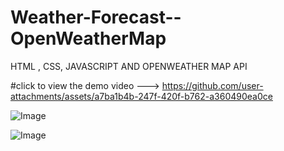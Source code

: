 # Weather-Forecast--OpenWeatherMap
HTML , CSS, JAVASCRIPT AND OPENWEATHER MAP API

#click to view the demo video ---> https://github.com/user-attachments/assets/a7ba1b4b-247f-420f-b762-a360490ea0ce

![Image](https://github.com/user-attachments/assets/4fc2c146-07e6-44d9-99c4-236ae28a1600)

![Image](https://github.com/user-attachments/assets/6e6485da-6fde-41be-a2f1-ccee21a60b43)

